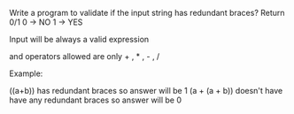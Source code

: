 Write a program to validate if the input string has redundant braces?
Return 0/1 
 0 -> NO 1 -> YES 

Input will be always a valid expression

and operators allowed are only + , * , - , /

Example:

((a+b)) has redundant braces so answer will be 1
(a + (a + b)) doesn't have have any redundant braces so answer will be 0
